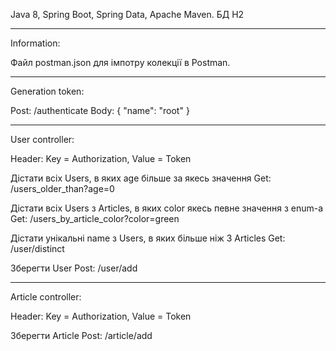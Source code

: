 Java 8, Spring Boot, Spring Data, Apache Maven. БД H2


_____________________________________________________________
Information:

Файл postman.json для імпотру колекції в Postman.


_____________________________________________________________
Generation token:

Post: /authenticate
Body: 
{
    "name": "root"
}
_____________________________________________________________
User controller:

Header: Key = Authorization, Value = Token

Дістати всіх Users, в яких age більше за якесь значення
Get: /users_older_than?age=0

Дістати всіх Users з Articles, в яких color якесь певне значення з enum-а 
Get: /users_by_article_color?color=green

Дістати унікальні name з Users, в яких більше ніж 3 Articles 
Get: /user/distinct

Зберегти User
Post: /user/add

_____________________________________________________________
Article controller:

Header: Key = Authorization, Value = Token

Зберегти Article
Post: /article/add
